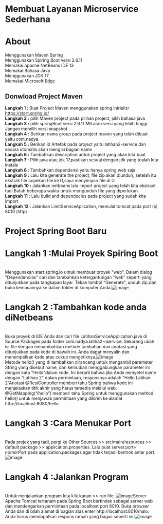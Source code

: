 # Membuat Layanan Microservice Sederhana

# About
Menggunakan Maven Spring
<br>Menggunakan Spiring Boot versi 2.6.11
<br>Memakai apache NetBeans IDE 13
<br>Memakai Bahasa Java
<br>Menggunakan JDK 17
<br>Memakai Microsoft Edge

## Donwload Project Maven
**Langkah 1 :** Buat Project Maven menggunakan spring Inirializr https://start.spring.io/
<br>**Langkah 2 :** pilih Maven project pada pilihan project, pilih bahasa java
<br>**Langkah 3 :** pilih springBoot versi 2.6.11 M6 atau versi yang lebih tinggi. Jangan memilih versi snapshot
<br>**Langkah 4 :** Berikan nama group pada project maven yang telah dibuat yaitu com.nadya
<br>**Langkah 5 :** Berikan id Artefak pada project yaitu latihan2-service dan secara otomatis akan mengisi bagian name
<br>**Langkah 6 :** Tambahkan description untuk project yang akan kita buat
<br>**Langkah 7 :** Pilih java atau jdk 17,pastikan sesuai dengan jdk yang tealah kita instals
<br>**Langkah 8 :** Tambahkan dependensi yaitu hanya spring web saja
<br>**Langkah 9 :** Lalu kita generate the project, file zip akan diunduh, setelah itu ekstrak file copekan file ke D,saya menyimpan file di D.
<br>**Langkah 10 :** Jalankan netbeans lalu import project yang telah kita ekstract tadi.Butuh beberapa waktu untuk mengunduh file yang diperlukan
<br>**Langkah 11 :** Lalu build and dependecies pada project yang sudah kita import
<br>**Langkah 12 :** Jalankan LimitServiceAplication, memulai tomcat pada port (s) 8010 (http)

# Project Spring Boot Baru
# Langkah 1 :Mulai Proyek Spiring Boot
<br>Menggunakan start.spring.io untuk membuat proyek "web". Dalam dialog "Dependencies" cari dan tambahkan ketergantungan "web" seperti yang ditunjukkan pada tangkapan layar. Tekan tombol "Generate", unduh zip,dan buka kemasannya ke dalam folder di komputer Anda.![image](https://user-images.githubusercontent.com/113502682/192451900-73ac9127-d298-4135-9b63-8b5c00c8854e.png)
# Langkah 2 :Tambahkan kode anda diNetbeans
<br>Buka proyek di IDE Anda dan cari file LatihanServiceApplication.java di Source Packages pada folder com.nadya.latiha2-nservice. Sekarang ubah isi file dengan menambahkan metode tambahan dan anotasi yang ditunjukkan pada kode di bawah ini. Anda dapat menyalin dan menempelkan kode atau cukup mengetiknya.![image](https://user-images.githubusercontent.com/113502682/192453499-c7f6780c-6b9d-4d7b-9c87-2609bb1af848.png)  
Metode hello() yang di tambahkan dirancang untuk mengambil parameter String yang disebut name, dan kemudian menggabungkan parameter ini dengan kata "Hello"dalam kode. Ini berarti bahwa jika Anda menyetel name dengan “Latihan 2” dalam permintaan, responsnya adalah “Hello Latihan 2”Anotasi @RestController memberi tahu Spring bahwa kode ini menjelaskan titik akhir yang harus tersedia melalui web. @GetMapping(“/hello”) memberi tahu Spring untuk menggunakan method hello() untuk menjawab permintaan yang dikirim ke alamat http://localhost:8080/hello.
# Langkah 3 :Cara Menukar Port
<br>Pada projek yang tadi, pergi ke Other Sources >> src/main/resources >> default package >> application.properties. Lalu buat server.port= *nomorPort* pada application.packages agar tidak terjadi bentrok antar port.![image](https://user-images.githubusercontent.com/113502682/192455075-51dfb755-2fbb-464a-bd87-55c265791152.png)
# Langkah 4 :Jalankan Program
<br> Untuk menjalankan program kita klik kanan >> run file. ![image](https://user-images.githubusercontent.com/113502682/192456255-b35d6cf6-95dc-4b4b-9f74-91e2132c1d3c.png)Server Apache Tomcat tertanam pada Spring Boot bertindak sebagai server web dan mendengarkan permintaan pada localhost port 8010. Buka browser Anda dan di bilah alamat di bagian atas enter http://localhost:8010/halo. Anda harus mendapatkan respons ramah yang bagus seperti ini:![image](https://user-images.githubusercontent.com/113502682/192456794-ac5e267c-42fc-4b7b-9696-ea1b76586d71.png)
